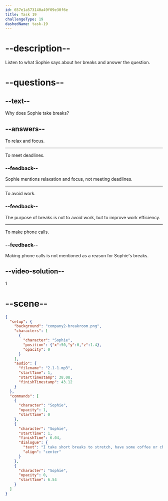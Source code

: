 ```yaml
---
id: 657e1a573140a49f09e30f6e
title: Task 19
challengeType: 19
dashedName: task-19
---
```


<!-- (audio) Sophie: I take short breaks to stretch, have some coffee, or chat with colleagues. It helps me relax and focus. -->

# --description--

Listen to what Sophie says about her breaks and answer the question.

# --questions--

## --text--

Why does Sophie take breaks?

## --answers--

To relax and focus.

---

To meet deadlines.

### --feedback--

Sophie mentions relaxation and focus, not meeting deadlines.

---

To avoid work.

### --feedback--

The purpose of breaks is not to avoid work, but to improve work efficiency.

---

To make phone calls.

### --feedback--

Making phone calls is not mentioned as a reason for Sophie's breaks.

## --video-solution--

1

# --scene--

```json
{
  "setup": {
    "background": "company2-breakroom.png",
    "characters": [
      {
        "character": "Sophie",
        "position": {"x":50,"y":0,"z":1.4},
        "opacity": 0
      }
    ],
    "audio": {
      "filename": "2.1-1.mp3",
      "startTime": 1,
      "startTimestamp": 38.08,
      "finishTimestamp": 43.12
    }
  },
  "commands": [
    {
      "character": "Sophie",
      "opacity": 1,
      "startTime": 0
    },
    {
      "character": "Sophie",
      "startTime": 1,
      "finishTime": 6.04,
      "dialogue": {
        "text": "I take short breaks to stretch, have some coffee or chat with colleagues. It helps me relax and focus.",
        "align": "center"
      }
    },
    {
      "character": "Sophie",
      "opacity": 0,
      "startTime": 6.54
    }
  ]
}
```
